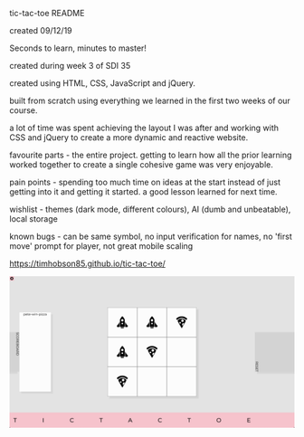 tic-tac-toe README


created 09/12/19

Seconds to learn, minutes to master!

created during week 3 of SDI 35

created using HTML, CSS, JavaScript and jQuery.

built from scratch using everything we learned in the first two weeks of our course.

a lot of time was spent achieving the layout I was after and working with CSS and jQuery to create a more dynamic and reactive website.

favourite parts -
the entire project. getting to learn how all the prior learning worked together to create a single cohesive game was very enjoyable.

pain points -
spending too much time on ideas at the start instead of just getting into it and getting it started. a good lesson learned for next time.

wishlist -
themes (dark mode, different colours), AI (dumb and unbeatable), local storage

known bugs - can be same symbol, no input verification for names, no 'first move' prompt for player, not great mobile scaling

https://timhobson85.github.io/tic-tac-toe/


![ScreenShot](https://raw.githubusercontent.com/timhobson85/tic-tac-toe/master/images/screenshot.png)
